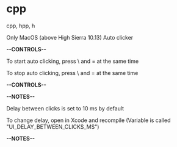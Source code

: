 # cpp
cpp, hpp, h

Only MacOS (above High Sierra 10.13)
Auto clicker


**--CONTROLS--**

To start auto clicking, press \ and = at the same time

To stop auto clicking, press \ and = at the same time

**--CONTROLS--**




**--NOTES--**

Delay between clicks is set to 10 ms by default

To change delay, open in Xcode and recompile (Variable is called "UI_DELAY_BETWEEN_CLICKS_MS")

**--NOTES--**



